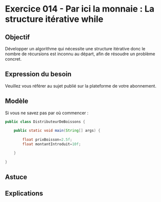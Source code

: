 # Exercice 014 - Par ici la monnaie : La structure itérative while

## Objectif
Développer un algorithme qui nécessite une structure itérative donc le nombre de récursions est inconnu au départ, afin de résoudre un problème concret.

## Expression du besoin
Veuillez vous référer au sujet publié sur la plateforme de votre abonnement.

## Modèle
Si vous ne savez pas par où commencer :

```java
public class DistributeurDeBoissons {
    
    public static void main(String[] args) {
        
        float prixBoisson=2.5f;
        float montantIntroduit=10f;

    }
    
}
```

## Astuce


## Explications
